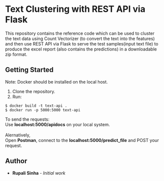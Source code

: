 # Text Clustering with REST API via Flask

This repository contains the reference code which can be used to cluster the text data using Count Vectorizer (to convert the text into the features) and then use REST API via Flask to serve the test samples(input text file) to produce the excel report (also contains the predictions) in a downloadable zip format.

## Getting Started

Note: Docker should be installed on the local host.

1. Clone the repository.
2. Run:

```
$ docker build -t text-api .
$ docker run -p 5000:5000 text-api
```

To send the requests: <br>
Use **localhost:5000/apidocs** on your local system. <br> <br>
Alernatively,<br>
Open **Postman**, connect to the **localhost:5000/predict_file** and POST your request.<br>

## Author
* **Rupali Sinha** - *Initial work*
